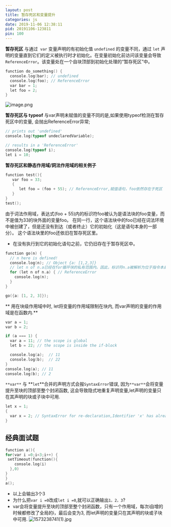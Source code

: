 ```yaml
---
layout: post
title: 暂存死区和变量提升
categories: js
date: 2019-11-06 12:38:11
pid: 20191106-123811
pin: 100
---
```


**暂存死区**
与通过  `var` 变量声明的有初始化值 `undefined` 的变量不同，通过 `let` 声明的变量直到它们的定义被执行时才初始化。在变量初始化前访问该变量会导致`ReferenceError`。该变量处在一个自块顶部到初始化处理的“暂存死区”中。
```c
function do_something() {
  console.log(bar); // undefined
  console.log(foo); // ReferenceError
  var bar = 1;
  let foo = 2;
}
```
![image.png](https://upload-images.jianshu.io/upload_images/14983171-42dba982958404a1.png?imageMogr2/auto-orient/strip%7CimageView2/2/w/1240)

**暂存死区与 typeof**
与var声明未赋值的变量不同的是,如果使用typeof检测在暂存死区中的变量, 会抛出ReferenceError异常;
```c
// prints out 'undefined'
console.log(typeof undeclaredVariable);

// results in a 'ReferenceError'
console.log(typeof i);
let i = 10;
```
**暂存死区和静态作用域/詞法作用域的相关例子**
```c
function test(){
   var foo = 33;
   {
      let foo = (foo + 55); // ReferenceError,赋值语句，foo依然存在于死区
   }
}
test();
```
由于词法作用域，表达式(foo + 55)内的标识符foo被认为是语法块的foo变量，而不是值为33的块外面的变量foo。
在同一行，这个语法块中的foo已经在词法环境中被创建了，但是还没有到达（或者终止）它的初始化（这是语句本身的一部分）。
这个语法块里的foo还依旧在暂存死区里。

- 在没有执行到它的初始化语句之前，它仍旧存在于暂存死区中。
```c
function go(n) {
  // n here is defined!
  console.log(n); // Object {a: [1,2,3]}
  // let n of n.a已经在for循环块的私有范围内。因此，标识符n.a被解析为位于指令本身("let n")中的“ n”对象的属性“ a”。
  for (let n of n.a) { // ReferenceError
    console.log(n);
  }
}

go({a: [1, 2, 3]});
```
** 用在块级作用域中时, let将变量的作用域限制在块内, 而var声明的变量的作用域是在函数内.**
```c
var a = 1;
var b = 2;

if (a === 1) {
  var a = 11; // the scope is global
  let b = 22; // the scope is inside the if-block

  console.log(a);  // 11
  console.log(b);  // 22
} 
console.log(a); // 11
console.log(b); // 2
```
`**var**` 与 **`let`**合并的声明方式会报`SyntaxError`错误, 因为`**var**`会将变量提升至块的顶部至整个封闭函数, 这会导致隐式地重复声明变量,let声明的变量只在其声明的块或子块中可用.
```c
let x = 1;
{
  var x = 2; // SyntaxError for re-declaration,Identifier 'x' has already been declared
}
```
## 经典面试题
```c
function a(){
for(var i =0;i<3;i++) {
 setTimeout(function(){
    console.log(i)
  },0)
}
}
a();
```
- 以上会输出3个3
- 为什么把`var i =0`改成`let i =0`,就可以正确输出`1，2，3`?
- var会将变量提升至块的顶部至整个封闭函数，只有一个作用域，每次i自增的时候都修改了全局的i，最后会变为3, 而let声明的变量只在其声明的块或子块中可用.
 ![1573238741(1).jpg](https://upload-images.jianshu.io/upload_images/14983171-c03352e031bd5f62.jpg?imageMogr2/auto-orient/strip%7CimageView2/2/w/1240)










